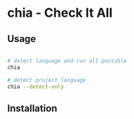 # chia - Check It All

## Usage

```bash

# detect language and run all possible
chia

# detect project language
chia --detect-only

```

## Installation
